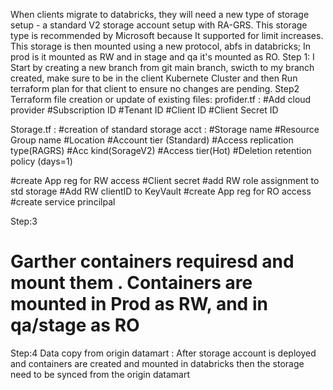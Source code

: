 When clients migrate to databricks, they will need a new type of storage setup - a standard V2 storage account setup with RA-GRS. This storage type is recommended by Microsoft because It supported for limit increases. This storage is then mounted using a new protocol, abfs in databricks; In prod is it mounted as RW and in stage and qa it's mounted as RO. 
Step 1: 
I Start by creating a new branch from git main branch, 
swicth to my branch created, make sure to be in the client Kubernete Cluster and then Run terraform plan for that client to ensure no changes are pending. 
Step2
Terraform file creation or update of existing files: 
profider.tf :
#Add cloud provider
#Subscription ID
#Tenant ID
#Client ID
#Client Secret ID

Storage.tf :
#creation of standard storage acct :
#Storage name 
#Resource Group name 
#Location 
#Account tier (Standard)
#Access replication type(RAGRS)
#Acc kind(SorageV2)
#Access tier(Hot)
#Deletion retention policy (days=1)

#create App reg for RW access 
#Client secret 
#add RW role assignment to std storage 
#Add RW clientID to KeyVault
#create App reg for RO access
#create service princilpal 

Step:3
# Garther containers requiresd and mount them . Containers are mounted in Prod as RW, and in qa/stage as RO
Step:4
Data copy from origin datamart :
After storage account is deployed and containers are created and mounted in databricks then the storage need to be synced from the origin datamart
